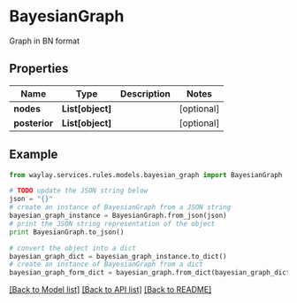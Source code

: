 # BayesianGraph

Graph in BN format

## Properties

Name | Type | Description | Notes
------------ | ------------- | ------------- | -------------
**nodes** | **List[object]** |  | [optional] 
**posterior** | **List[object]** |  | [optional] 

## Example

```python
from waylay.services.rules.models.bayesian_graph import BayesianGraph

# TODO update the JSON string below
json = "{}"
# create an instance of BayesianGraph from a JSON string
bayesian_graph_instance = BayesianGraph.from_json(json)
# print the JSON string representation of the object
print BayesianGraph.to_json()

# convert the object into a dict
bayesian_graph_dict = bayesian_graph_instance.to_dict()
# create an instance of BayesianGraph from a dict
bayesian_graph_form_dict = bayesian_graph.from_dict(bayesian_graph_dict)
```
[[Back to Model list]](../README.md#documentation-for-models) [[Back to API list]](../README.md#documentation-for-api-endpoints) [[Back to README]](../README.md)



